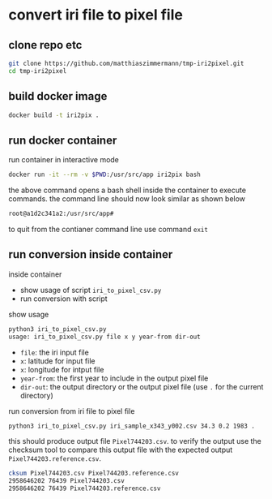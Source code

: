 # convert iri file to pixel file

## clone repo etc

```bash
git clone https://github.com/matthiaszimmermann/tmp-iri2pixel.git
cd tmp-iri2pixel
```

## build docker image

```bash
docker build -t iri2pix .
```

## run docker container

run container in interactive 
mode

```bash
docker run -it --rm -v $PWD:/usr/src/app iri2pix bash
```

the above command opens a bash shell inside the container to execute commands.
the command line should now look similar as shown below

```bash
root@a1d2c341a2:/usr/src/app#
```

to quit from the contianer command line use command `exit`

## run conversion inside container

inside container
* show usage of script `iri_to_pixel_csv.py`
* run conversion with script

show usage

```bash
python3 iri_to_pixel_csv.py
usage: iri_to_pixel_csv.py file x y year-from dir-out
```

* `file`: the iri input file
*  `x`: latitude for input file
*  `x`: longitude for intput file
*  `year-from`: the first year to include in the output pixel file
*  `dir-out`: the output directory or the output pixel file (use `.` for the current directory)

run conversion from iri file to pixel file

```bash
python3 iri_to_pixel_csv.py iri_sample_x343_y002.csv 34.3 0.2 1983 .
```

this should produce output file `Pixel744203.csv`.
to verify the output use the checksum tool to compare this output file with the expected output `Pixel744203.reference.csv`.

```bash
cksum Pixel744203.csv Pixel744203.reference.csv
2958646202 76439 Pixel744203.csv
2958646202 76439 Pixel744203.reference.csv
```
